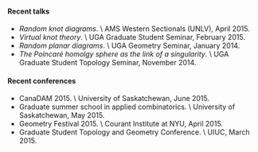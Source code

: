 #### Recent talks
+ *Random knot diagrams*. \\
  AMS Western Sectionals (UNLV), April 2015.
+ *Virtual knot theory*. \\
  UGA Graduate Student Seminar, February 2015.
+ *Random planar diagrams*. \\
  UGA Geometry Seminar, January 2014.
+ *The Poincar&eacute; homolgy sphere as the link of a singularity*. \\
  UGA Graduate Student Topology Seminar, November 2014.


#### Recent conferences
+ CanaDAM 2015. \\
  University of Saskatchewan, June 2015.
+ Graduate summer school in applied combinatorics. \\
  University of Saskatchewan, May 2015.
+ Geometry Festival 2015. \\
  Courant Institute at NYU, April 2015.
+ Graduate Student Topology and Geometry Conference. \\
  UIUC, March 2015.
